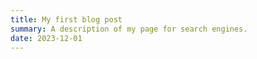 ```yaml
---
title: My first blog post
summary: A description of my page for search engines.
date: 2023-12-01
---
```

